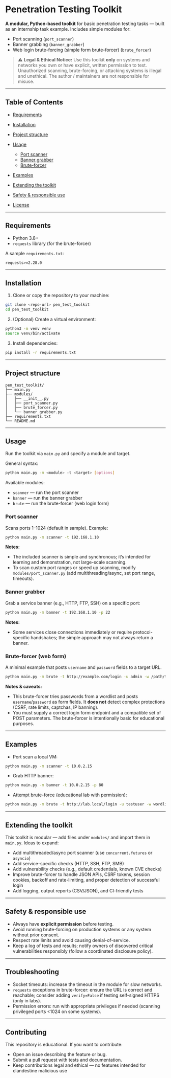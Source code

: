 # Penetration Testing Toolkit

**A modular, Python-based toolkit** for basic penetration testing tasks — built as an internship task example.
Includes simple modules for:

* Port scanning (`port_scanner`)
* Banner grabbing (`banner_grabber`)
* Web login brute-forcing (simple form brute-forcer) (`brute_forcer`)

> ⚠️ **Legal & Ethical Notice:** Use this toolkit **only** on systems and networks you own or have explicit, written permission to test. Unauthorized scanning, brute-forcing, or attacking systems is illegal and unethical. The author / maintainers are not responsible for misuse.

---

## Table of Contents

* [Requirements](#requirements)
* [Installation](#installation)
* [Project structure](#project-structure)
* [Usage](#usage)

  * [Port scanner](#port-scanner)
  * [Banner grabber](#banner-grabber)
  * [Brute-forcer](#brute-forcer)
* [Examples](#examples)
* [Extending the toolkit](#extending-the-toolkit)
* [Safety & responsible use](#safety--responsible-use)
* [License](#license)

---

## Requirements

* Python 3.8+
* `requests` library (for the brute-forcer)

A sample `requirements.txt`:

```
requests>=2.28.0
```

---

## Installation

1. Clone or copy the repository to your machine:

```bash
git clone <repo-url> pen_test_toolkit
cd pen_test_toolkit
```

2. (Optional) Create a virtual environment:

```bash
python3 -m venv venv
source venv/bin/activate
```

3. Install dependencies:

```bash
pip install -r requirements.txt
```

---

## Project structure

```
pen_test_toolkit/
├── main.py
├── modules/
│   ├── __init__.py
│   ├── port_scanner.py
│   ├── brute_forcer.py
│   └── banner_grabber.py
├── requirements.txt
└── README.md
```

---

## Usage

Run the toolkit via `main.py` and specify a module and target.

General syntax:

```bash
python main.py -m <module> -t <target> [options]
```

Available modules:

* `scanner` — run the port scanner
* `banner`  — run the banner grabber
* `brute`   — run the brute-forcer (web login form)

### Port scanner

Scans ports 1–1024 (default in sample). Example:

```bash
python main.py -m scanner -t 192.168.1.10
```

**Notes:**

* The included scanner is simple and synchronous; it’s intended for learning and demonstration, not large-scale scanning.
* To scan custom port ranges or speed up scanning, modify `modules/port_scanner.py` (add multithreading/async, set port range, timeouts).

### Banner grabber

Grab a service banner (e.g., HTTP, FTP, SSH) on a specific port:

```bash
python main.py -m banner -t 192.168.1.10 -p 22
```

**Notes:**

* Some services close connections immediately or require protocol-specific handshakes; the simple approach may not always return a banner.

### Brute-forcer (web form)

A minimal example that posts `username` and `password` fields to a target URL.

```bash
python main.py -m brute -t http://example.com/login -u admin -w /path/to/wordlist.txt
```

**Notes & caveats:**

* This brute-forcer tries passwords from a wordlist and posts `username`/`password` as form fields. It **does not** detect complex protections (CSRF, rate limits, captchas, IP banning).
* You must supply a correct login form endpoint and a compatible set of POST parameters. The brute-forcer is intentionally basic for educational purposes.

---

## Examples

* Port scan a local VM:

```bash
python main.py -m scanner -t 10.0.2.15
```

* Grab HTTP banner:

```bash
python main.py -m banner -t 10.0.2.15 -p 80
```

* Attempt brute-force (educational lab with permission):

```bash
python main.py -m brute -t http://lab.local/login -u testuser -w wordlists/common.txt
```

---

## Extending the toolkit

This toolkit is modular — add files under `modules/` and import them in `main.py`. Ideas to expand:

* Add multithreaded/async port scanner (use `concurrent.futures` or `asyncio`)
* Add service-specific checks (HTTP, SSH, FTP, SMB)
* Add vulnerability checks (e.g., default credentials, known CVE checks)
* Improve brute-forcer to handle JSON APIs, CSRF tokens, session cookies, backoff and rate-limiting, and proper detection of successful login
* Add logging, output reports (CSV/JSON), and CI-friendly tests

---

## Safety & responsible use

* Always have **explicit permission** before testing.
* Avoid running brute-forcing on production systems or any system without prior consent.
* Respect rate limits and avoid causing denial-of-service.
* Keep a log of tests and results; notify owners of discovered critical vulnerabilities responsibly (follow a coordinated disclosure policy).

---

## Troubleshooting

* Socket timeouts: increase the timeout in the module for slow networks.
* `requests` exceptions in brute-forcer: ensure the URL is correct and reachable; consider adding `verify=False` if testing self-signed HTTPS (only in labs).
* Permission errors: run with appropriate privileges if needed (scanning privileged ports <1024 on some systems).

---

## Contributing

This repository is educational. If you want to contribute:

* Open an issue describing the feature or bug.
* Submit a pull request with tests and documentation.
* Keep contributions legal and ethical — no features intended for clandestine malicious use

